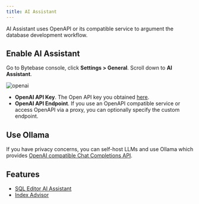 ```yaml
---
title: AI Assistant
---
```


AI Assistant uses OpenAPI or its compatible service to argument the database development workflow.

## Enable AI Assistant

Go to Bytebase console, click **Settings > General**. Scroll down to **AI Assistant**.

![openai](/content/docs/ai-assistant/openai.webp)

- **OpenAI API Key**. The Open API key you obtained [here](https://platform.openai.com/account/api-keys).
- **OpenAI API Endpoint**. If you use an OpenAPI compatible service or access OpenAPI via a proxy, you can optionally specify the custom endpoint.

## Use Ollama

If you have privacy concerns, you can self-host LLMs and use Ollama which provides [OpenAI compatible Chat Completions API](https://ollama.com/blog/openai-compatibility).

## Features

- [SQL Editor AI Assistant](/docs/sql-editor/ai-assistant)
- [Index Advisor](/docs/slow-query/index-advisor)
